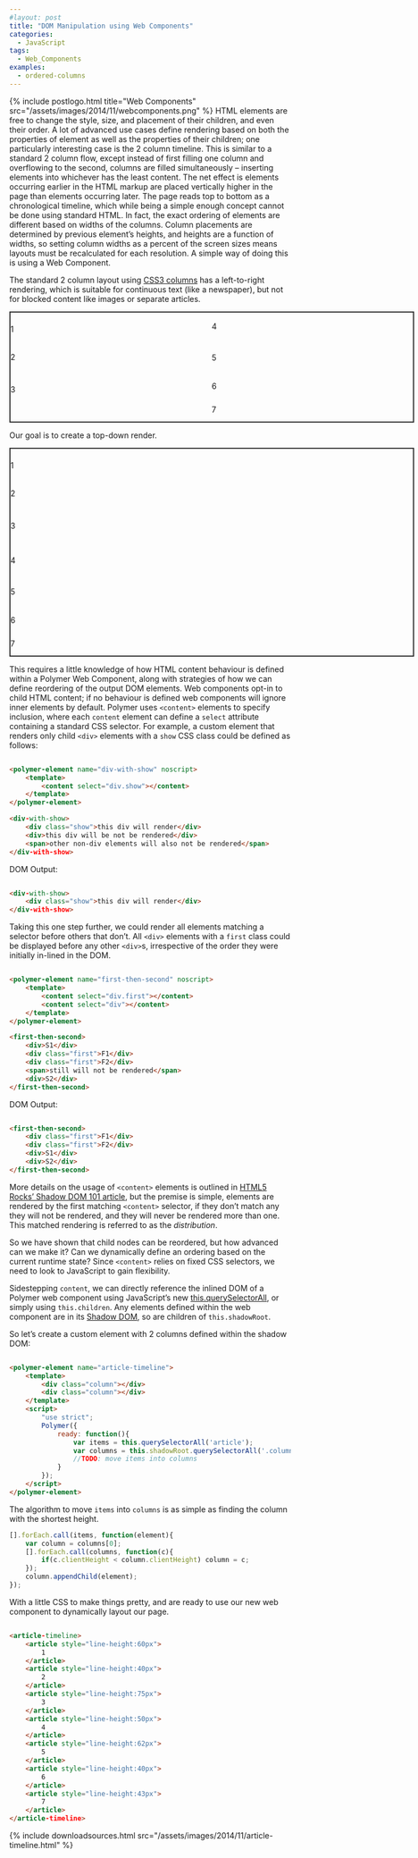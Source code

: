 ```yaml
---
#layout: post
title: "DOM Manipulation using Web Components"
categories:
  - JavaScript
tags:
  - Web_Components
examples:
  - ordered-columns
---
```


{% include postlogo.html title="Web Components" src="/assets/images/2014/11/webcomponents.png" %} HTML elements are free
to change the style, size, and placement of their children, and even their order. A lot of advanced use cases define
rendering based on both the properties of element as well as the properties of their children; one particularly
interesting case is the 2 column timeline. This is similar to a standard 2 column flow, except instead of first filling
one column and overflowing to the second, columns are filled simultaneously – inserting elements into whichever has the
least content. The net effect is elements occurring earlier in the HTML markup are placed vertically higher in the page
than elements occurring later. The page reads top to bottom as a chronological timeline, which while being a simple
enough concept cannot be done using standard HTML. In fact, the exact ordering of elements are different based on widths
of the columns. Column placements are determined by previous element’s heights, and heights are a function of widths, so
setting column widths as a percent of the screen sizes means layouts must be recalculated for each resolution. A simple
way of doing this is using a Web Component.

The standard 2 column layout using [CSS3 columns](https://developer.mozilla.org/en-US/docs/Web/CSS/columns) has a
left-to-right rendering, which is suitable for continuous text (like a newspaper), but not for blocked content like
images or separate articles.

<style shim-shadowdom>
    article-timeline {
        margin-right: auto;
        margin-left: auto;
        width:721px;
        border:2px solid #333;
        display: block;
    }
    #csscolumns > article,
    article-timeline::shadow article {
        text-align: center;
        border: 3px solid #DC143C;
        border-radius:5px;
        margin: 2px 1px;
        font-size: 16px;
        font-weight: bold;
    }
    article-timeline::shadow .column {
        vertical-align: top;
        width: 50%;
        display: inline-block;
    }
    #csscolumns {
        margin-right: auto;
        margin-left: auto;
        width:721px;
        -moz-columns: 2;
        -webkit-columns: 2;
        columns: 2;
        -moz-column-gap: 0;
        -webkit-column-gap: 0;
        column-gap: 0;
        border:2px solid #333;
    }
</style>
<script src="/assets/images/2014/11/webcomponents-0.5.1.js"></script>
<script src="/assets/images/2014/11/polymer-0.5.1.js"></script>
<polymer-element name="article-timeline">
    <template>
        <div class="column"></div><div class="column"></div>
    </template>
    <script>
    "use strict";
    Polymer({
        ready: function(){
            var items = this.querySelectorAll('article');
            var columns = this.shadowRoot.querySelectorAll('.column');
            [].forEach.call(items, function(element){
                var column = columns[0];
                [].forEach.call(columns, function(c){
                    if(c.clientHeight < column.clientHeight) column = c;
                });
                column.appendChild(element);
            });
        }
    });
    </script>
</polymer-element>
<div id="csscolumns">
    <article style="line-height:60px">
        1
    </article>
    <article style="line-height:40px">
        2
    </article>
    <article style="line-height:75px">
        3
    </article>
    <article style="line-height:50px">
        4
    </article>
    <article style="line-height:62px">
        5
    </article>
    <article style="line-height:40px">
        6
    </article>
    <article style="line-height:43px">
        7
    </article>
</div>

Our goal is to create a top-down render.

<article-timeline>
    <article style="line-height:60px">
        1
    </article>
    <article style="line-height:40px">
        2
    </article>
    <article style="line-height:75px">
        3
    </article>
    <article style="line-height:50px">
        4
    </article>
    <article style="line-height:62px">
        5
    </article>
    <article style="line-height:40px">
        6
    </article>
    <article style="line-height:43px">
        7
    </article>
</article-timeline>

This requires a little knowledge of how HTML content behaviour is defined within a Polymer Web Component, along with
strategies of how we can define reordering of the output DOM elements.
Web components opt-in to child HTML content; if no behaviour is defined web components will ignore inner elements by
default. Polymer uses `<content>` elements to specify inclusion, where each `content` element can define a `select`
attribute containing a standard CSS selector. For example, a custom element that renders only child `<div>` elements
with a `show` CSS class could be defined as follows:

```html

<polymer-element name="div-with-show" noscript>
    <template>
        <content select="div.show"></content>
    </template>
</polymer-element>

<div-with-show>
    <div class="show">this div will render</div>
    <div>this div will be not be rendered</div>
    <span>other non-div elements will also not be rendered</span>
</div-with-show>
```

DOM Output:

```html

<div-with-show>
    <div class="show">this div will render</div>
</div-with-show>
```

Taking this one step further, we could render all elements matching a selector before others that don’t. All `<div>`
elements with a `first` class could be displayed before any other `<div>`s, irrespective of the order they were
initially in-lined in the DOM.

```html

<polymer-element name="first-then-second" noscript>
    <template>
        <content select="div.first"></content>
        <content select="div"></content>
    </template>
</polymer-element>

<first-then-second>
    <div>S1</div>
    <div class="first">F1</div>
    <div class="first">F2</div>
    <span>still will not be rendered</span>
    <div>S2</div>
</first-then-second>
```

DOM Output:

```html

<first-then-second>
    <div class="first">F1</div>
    <div class="first">F2</div>
    <div>S1</div>
    <div>S2</div>
</first-then-second>
```

More details on the usage of `<content>` elements is outlined
in [HTML5 Rocks’ Shadow DOM 101 article](http://www.html5rocks.com/en/tutorials/webcomponents/shadowdom/#toc-projection),
but the premise is simple, elements are rendered by the first matching `<content>` selector, if they don’t match any
they will not be rendered, and they will never be rendered more than one. This matched rendering is referred to as the
_distribution_.

So we have shown that child nodes can be reordered, but how advanced can we make it? Can we dynamically define an
ordering based on the current runtime state? Since `<content>` relies on fixed CSS selectors, we need to look to
JavaScript to gain flexibility.

Sidestepping `content`, we can directly reference the inlined DOM of a Polymer web component using JavaScript’s
new [this.querySelectorAll](https://developer.mozilla.org/en/docs/Web/API/Document.querySelectorAll), or simply
using `this.children`. Any elements defined within the web component are in
its [Shadow DOM](http://www.w3.org/TR/shadow-dom/), so are children of `this.shadowRoot`.

So let’s create a custom element with 2 columns defined within the shadow DOM:

```html

<polymer-element name="article-timeline">
    <template>
        <div class="column"></div>
        <div class="column"></div>
    </template>
    <script>
        "use strict";
        Polymer({
            ready: function(){
                var items = this.querySelectorAll('article');
                var columns = this.shadowRoot.querySelectorAll('.column');
                //TODO: move items into columns
            }
        });
    </script>
</polymer-element>
```

The algorithm to move `items` into `columns` is as simple as finding the column with the shortest height.

```js
[].forEach.call(items, function(element){
    var column = columns[0];
    [].forEach.call(columns, function(c){
        if(c.clientHeight < column.clientHeight) column = c;
    });
    column.appendChild(element);
});
```

With a little CSS to make things pretty, and are ready to use our new web component to dynamically layout our page.

```html

<article-timeline>
    <article style="line-height:60px">
        1
    </article>
    <article style="line-height:40px">
        2
    </article>
    <article style="line-height:75px">
        3
    </article>
    <article style="line-height:50px">
        4
    </article>
    <article style="line-height:62px">
        5
    </article>
    <article style="line-height:40px">
        6
    </article>
    <article style="line-height:43px">
        7
    </article>
</article-timeline>
```

{%
include downloadsources.html
src="/assets/images/2014/11/article-timeline.html"
%}

